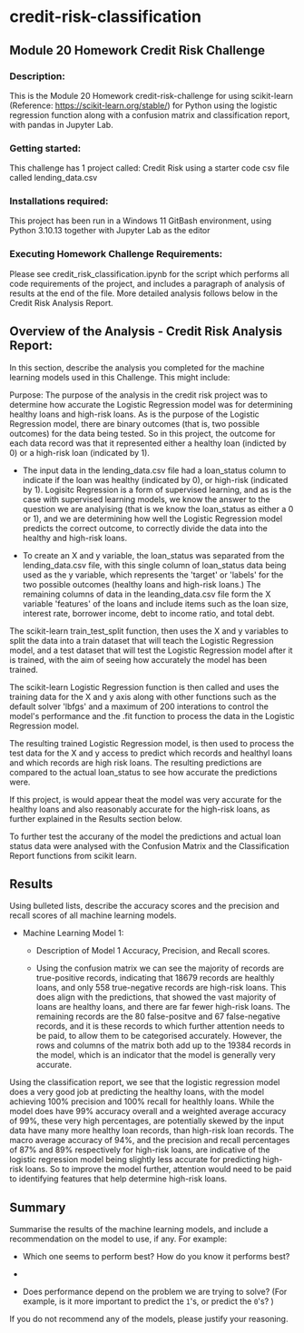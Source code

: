 # credit-risk-classification

## Module 20 Homework Credit Risk Challenge
### Description:
This is the Module 20 Homework credit-risk-challenge for using scikit-learn (Reference: https://scikit-learn.org/stable/) for Python using the logistic regression function along with a confusion matrix and classification report, with pandas in Jupyter Lab. 

### Getting started:
This challenge has 1 project called: Credit Risk using a starter code csv file called lending_data.csv

### Installations required:
This project has been run in a Windows 11 GitBash environment, using Python 3.10.13 together with Jupyter Lab as the editor

### Executing Homework Challenge Requirements:
Please see credit_risk_classification.ipynb for the script which performs all code requirements of the project, and includes a paragraph of analysis of results at the end of the file.   More detailed analysis follows below in the Credit Risk Analysis Report.

## Overview of the Analysis - Credit Risk Analysis Report:

In this section, describe the analysis you completed for the machine learning models used in this Challenge. This might include:

Purpose:
The purpose of the analysis in the credit risk project was to determine how accurate the Logistic Regression model was for determining healthy loans and high-risk loans.  As is the purpose of the Logistic Regression model, there are binary outcomes (that is, two possible outcomes) for the data being tested.  So in this project, the outcome for each data record was that it represented either a healthy loan (indicted by 0) or a high-risk loan (indicated by 1). 

* The input data in the lending_data.csv file had a loan_status column to indicate if the loan was healthy (indicated by 0), or high-risk (indicated by 1).  Logisitc Regression is a form of supervised learning, and as is the case with supervised learning models, we know the answer to the question we are analyising (that is we know the loan_status as either a 0 or 1), and we are determining how well the Logistic Regression model predicts the correct outcome, to correctly divide the data into the healthy and high-risk loans.

  
* To create an X and y variable, the loan_status was separated from the lending_data.csv file, with this single column of loan_status data being used as the y variable, which represents the 'target' or 'labels' for the two possible outcomes (healthy loans and high-risk loans.)  The remaining columns of data in the leanding_data.csv file form the X variable 'features' of the loans and include items such as the loan size, interest rate, borrower income, debt to income ratio, and total debt.  

The scikit-learn train_test_split function, then uses the X and y variables to split the data into a train dataset that will teach the Logistic Regression model, and a test dataset that will test the Logistic Regression model after it is trained, with the aim of seeing how accurately the model has been trained. 

The scikit-learn Logistic Regression function is then called and uses the training data for the X and y axis along with other functions such as the default solver 'lbfgs' and a maximum of 200 interations to control the model's performance and the .fit function to process the data in the Logistic Regression model.  

The resulting trained Logistic Regression model, is then used to process the test data for the X and y access to predict which records and healthyl loans and which records are high risk loans.  The resulting predictions are compared to the actual loan_status to see how accurate the predictions were.

If this project, is would appear theat the model was very accurate for the healthy loans and also reasonably accurate for the high-risk loans, as further explained in the Results section below.

To further test the accurany of the model the predictions and actual loan status data were analysed with the Confusion Matrix and the Classification Report functions from scikit learn. 


## Results

Using bulleted lists, describe the accuracy scores and the precision and recall scores of all machine learning models.

* Machine Learning Model 1:
    * Description of Model 1 Accuracy, Precision, and Recall scores.
 
    * Using the confusion matrix we can see the majority of records are true-positive records, indicating that 18679 records are healthly loans, and only 558 true-negative records are high-risk loans. This does align with the predictions, that showed the vast majority of loans are healthy loans, and there are far fewer high-risk loans. The remaining records are the 80 false-positve and 67 false-negative records, and it is these records to which further attention needs to be paid, to allow them to be categorised accurately. However, the rows and columns of the matrix both add up to the 19384 records in the model, which is an indicator that the model is generally very accurate.

Using the classification report, we see that the logistic regression model does a very good job at predicting the healthy loans, with the model achieving 100% precision and 100% recall for healthly loans. While the model does have 99% accuracy overall and a weighted average accuracy of 99%, these very high percentages, are potentially skewed by the input data have many more healthy loan records, than high-risk loan records. The macro average accuracy of 94%, and the precision and recall percentages of 87% and 89% respectively for high-risk loans, are indicative of the logistic regression model being slightly less accurate for predicting high-risk loans. So to improve the model further, attention would need to be paid to identifying features that help determine high-risk loans.

## Summary

Summarise the results of the machine learning models, and include a recommendation on the model to use, if any. For example:

* Which one seems to perform best? How do you know it performs best?

* 
* Does performance depend on the problem we are trying to solve? (For example, is it more important to predict the `1`'s, or predict the `0`'s? )

If you do not recommend any of the models, please justify your reasoning.
